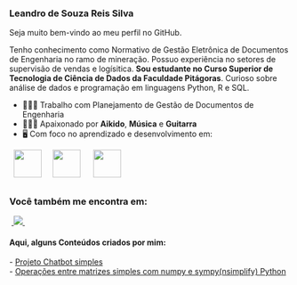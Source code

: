 ### Leandro de Souza Reis Silva

Seja muito bem-vindo ao meu perfil no GitHub.

Tenho conhecimento como Normativo de Gestão Eletrônica de Documentos de Engenharia no ramo de mineração. Possuo experiência no setores de supervisão de vendas e logísitica. **Sou estudante no Curso Superior de Tecnologia de Ciência de Dados da Faculdade Pitágoras**. Curioso sobre análise de dados e programação em linguagens Python, R e SQL.

- 🧑🏾‍💼 Trabalho com Planejamento de Gestão de Documentos de Engenharia
- 🥋🎶🎸 Apaixonado por **Aikido**, **Música** e **Guitarra**
- 🖥️ Com foco no aprendizado e desenvolvimento em:
<div style="display: inline">
  &nbsp;&nbsp;<img width='50' height='50' src="https://cdn.jsdelivr.net/gh/devicons/devicon/icons/python/python-original.svg" />&nbsp;&nbsp;
  &nbsp;&nbsp;<img width='50' height='50' src="https://cdn.jsdelivr.net/gh/devicons/devicon/icons/r/r-original.svg" />&nbsp;&nbsp;&nbsp;
  &nbsp;&nbsp;<img width='50' height='50' src="https://cdn.jsdelivr.net/gh/devicons/devicon@latest/icons/sqldeveloper/sqldeveloper-original.svg" />
          
  </div> 

##

### Você também me encontra em:
&nbsp;<a href="https://www.linkedin.com/in/leandro-de-souza-reis-silva-0034b5265/">
  <img src="https://img.shields.io/badge/linkedin-%230077B5.svg?style=for-the-badge&logo=linkedin&logoColor=white">
</a>&nbsp;

#### Aqui, alguns Conteúdos criados por mim:
</a>
- <a href="https://github.com/leedtsci/leedtsci/blob/main/Chatbot_portfolio.ipynb">
    Projeto Chatbot simples
  </a> <br>
</a>
- <a href="https://trinket.io/python3/21b4f7ff25">
    Operações entre matrizes simples com numpy e sympy(nsimplify) Python
  </a> <br>

